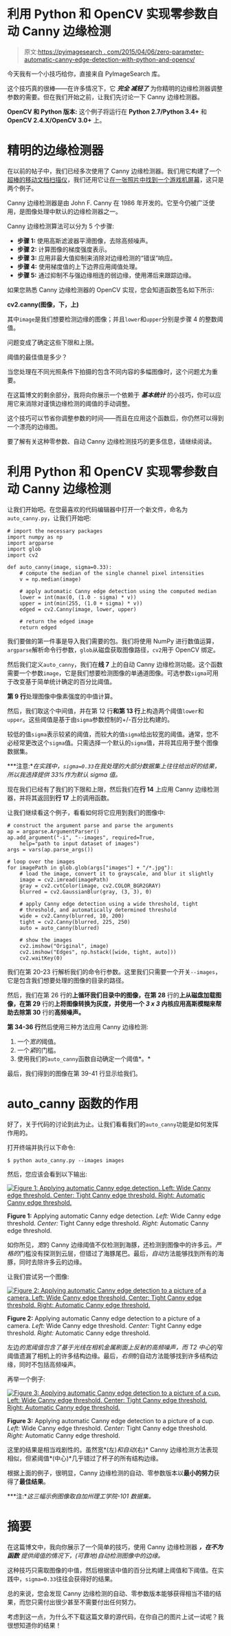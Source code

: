 # 利用 Python 和 OpenCV 实现零参数自动 Canny 边缘检测

> 原文:[https://pyimagesearch . com/2015/04/06/zero-parameter-automatic-canny-edge-detection-with-python-and-opencv/](https://pyimagesearch.com/2015/04/06/zero-parameter-automatic-canny-edge-detection-with-python-and-opencv/)

今天我有一个小技巧给你，直接来自 PyImageSearch 库。

这个技巧真的很棒——在许多情况下，它 ***完全* *减轻了*** 为你精明的边缘检测器调整参数的需要。但在我们开始之前，让我们先讨论一下 Canny 边缘检测器。

**OpenCV 和 Python 版本:**
这个例子将运行在 **Python 2.7/Python 3.4+** 和 **OpenCV 2.4.X/OpenCV 3.0+** 上。

# 精明的边缘检测器

在以前的帖子中，我们已经多次使用了 Canny 边缘检测器。我们用它构建了一个[超棒的移动文档扫描仪](https://pyimagesearch.com/2014/09/01/build-kick-ass-mobile-document-scanner-just-5-minutes/)，我们还用它让[在一张照片中找到一个游戏机屏幕](https://pyimagesearch.com/2014/04/21/building-pokedex-python-finding-game-boy-screen-step-4-6/)，这只是两个例子。

Canny 边缘检测器是由 John F. Canny 在 1986 年开发的。它至今仍被广泛使用，是图像处理中默认的边缘检测器之一。

Canny 边缘检测算法可以分为 5 个步骤:

*   **步骤 1:** 使用高斯滤波器平滑图像，去除高频噪声。
*   **步骤 2:** 计算图像的梯度强度表示。
*   **步骤 3:** 应用非最大值抑制来消除对边缘检测的“错误”响应。
*   **步骤 4:** 使用梯度值的上下边界应用阈值处理。
*   **步骤 5:** 通过抑制不与强边缘相连的弱边缘，使用滞后来跟踪边缘。

如果您熟悉 Canny 边缘检测器的 OpenCV 实现，您会知道函数签名如下所示:

**cv2.canny(图像，下，上)**

其中`image`是我们想要检测边缘的图像；并且`lower`和`upper`分别是步骤 4 的整数阈值。

问题变成了确定这些下限和上限。

阈值的最佳值是多少？

当您处理在不同光照条件下拍摄的包含不同内容的多幅图像时，这个问题尤为重要。

在这篇博文的剩余部分，我将向你展示一个依赖于 ***基本统计*** 的小技巧，你可以应用它来消除对谨慎边缘检测的阈值的手动调整。

这个技巧可以节省你调整参数的时间——而且在应用这个函数后，你仍然可以得到一个漂亮的边缘图。

要了解有关这种零参数、自动 Canny 边缘检测技巧的更多信息，请继续阅读。

# 利用 Python 和 OpenCV 实现零参数自动 Canny 边缘检测

让我们开始吧。在您最喜欢的代码编辑器中打开一个新文件，命名为`auto_canny.py`，让我们开始吧:

```
# import the necessary packages
import numpy as np
import argparse
import glob
import cv2

def auto_canny(image, sigma=0.33):
	# compute the median of the single channel pixel intensities
	v = np.median(image)

	# apply automatic Canny edge detection using the computed median
	lower = int(max(0, (1.0 - sigma) * v))
	upper = int(min(255, (1.0 + sigma) * v))
	edged = cv2.Canny(image, lower, upper)

	# return the edged image
	return edged

```

我们要做的第一件事是导入我们需要的包。我们将使用 NumPy 进行数值运算，`argparse`解析命令行参数，`glob`从磁盘获取图像路径，`cv2`用于 OpenCV 绑定。

然后我们定义`auto_canny`，我们在**线 7** 上的自动 Canny 边缘检测功能。这个函数需要一个参数`image`，它是我们想要检测图像的单通道图像。可选参数`sigma`可用于改变基于简单统计确定的百分比阈值。

**第 9 行**处理图像中像素强度的中值计算。

然后，我们取这个中间值，并在第 12 行**和第 13 行**上构造两个阈值`lower`和`upper`。这些阈值是基于由`sigma`参数控制的+/-百分比构建的。

较低的值`sigma`表示较紧的阈值，而较大的值`sigma`给出较宽的阈值。通常，您不必经常更改这个`sigma`值。只需选择一个默认的`sigma`值，并将其应用于整个图像数据集。

***注意:**在实践中，`sigma=0.33`在我处理的大部分数据集上往往给出好的结果，所以我选择提供 33%作为默认 sigma 值。*

现在我们已经有了我们的下限和上限，然后我们在**行 14** 上应用 Canny 边缘检测器，并将其返回到**行 17** 上的调用函数。

让我们继续看这个例子，看看如何将它应用到我们的图像中:

```
# construct the argument parse and parse the arguments
ap = argparse.ArgumentParser()
ap.add_argument("-i", "--images", required=True,
	help="path to input dataset of images")
args = vars(ap.parse_args())

# loop over the images
for imagePath in glob.glob(args["images"] + "/*.jpg"):
	# load the image, convert it to grayscale, and blur it slightly
	image = cv2.imread(imagePath)
	gray = cv2.cvtColor(image, cv2.COLOR_BGR2GRAY)
	blurred = cv2.GaussianBlur(gray, (3, 3), 0)

	# apply Canny edge detection using a wide threshold, tight
	# threshold, and automatically determined threshold
	wide = cv2.Canny(blurred, 10, 200)
	tight = cv2.Canny(blurred, 225, 250)
	auto = auto_canny(blurred)

	# show the images
	cv2.imshow("Original", image)
	cv2.imshow("Edges", np.hstack([wide, tight, auto]))
	cv2.waitKey(0)

```

我们在第 20-23 行解析我们的命令行参数。这里我们只需要一个开关`--images`，它是包含我们想要处理的图像的目录的路径。

然后，我们在第 26 行的**上循环我们目录中的图像，在第 28** 行的**上从磁盘加载图像，在第 29** 行的**上将图像转换为灰度，并使用一个 *3 x 3* 内核应用高斯模糊来帮助去除第 30** 行的**高频噪声。**

**第 34-36 行**然后使用三种方法应用 Canny 边缘检测:

1.  一个*宽的*阈值。
2.  一个*紧*的门槛。
3.  使用我们的`auto_canny`函数自动确定一个阈值*。*

最后，我们得到的图像在第 39-41 行显示给我们。

# auto_canny 函数的作用

好了，关于代码的讨论到此为止。让我们看看我们的`auto_canny`功能是如何发挥作用的。

打开终端并执行以下命令:

```
$ python auto_canny.py --images images

```

然后，您应该会看到以下输出:

[![Figure 1: Applying automatic Canny edge detection. Left: Wide Canny edge threshold. Center: Tight Canny edge threshold. Right: Automatic Canny edge threshold.](../Images/37a3c8ca9cea6f7c843e9478e7bbcadd.png)](https://pyimagesearch.com/wp-content/uploads/2015/01/auto_canny_dolphin.png)

**Figure 1:** Applying automatic Canny edge detection. *Left:* Wide Canny edge threshold. *Center:* Tight Canny edge threshold. *Right:* Automatic Canny edge threshold.

如你所见，*宽*的 Canny 边缘阈值不仅检测到海豚，还检测到图像中的许多云。*严格的*门槛没有探测到云层，但错过了海豚尾巴。最后，*自动*方法能够找到所有的海豚，同时去除许多云的边缘。

让我们尝试另一个图像:

[![Figure 2: Applying automatic Canny edge detection to a picture of a camera. Left: Wide Canny edge threshold. Center: Tight Canny edge threshold. Right: Automatic Canny edge threshold.](../Images/b96afe093f2d8506781f9f8287c58f54.png)](https://pyimagesearch.com/wp-content/uploads/2015/01/auto_canny_camerapng.png)

**Figure 2:** Applying automatic Canny edge detection to a picture of a camera. *Left:* Wide Canny edge threshold. *Center:* Tight Canny edge threshold. *Right:* Automatic Canny edge threshold.

左边*的宽阈值包含了基于光线在相机金属刷面上反射的高频噪声，而 T2 中心*的窄阈值遗漏了相机上的许多结构边缘。最后，*右侧*的自动方法能够找到许多结构边缘，同时不包括高频噪声。

再举一个例子:

[![Figure 3: Applying automatic Canny edge detection to a picture of a cup. Left: Wide Canny edge threshold. Center: Tight Canny edge threshold. Right: Automatic Canny edge threshold.](../Images/c18f3834fbaac133cc2c66829efed550.png)](https://pyimagesearch.com/wp-content/uploads/2015/01/auto_canny_cup.png)

**Figure 3:** Applying automatic Canny edge detection to a picture of a cup. *Left:* Wide Canny edge threshold. *Center:* Tight Canny edge threshold. *Right:* Automatic Canny edge threshold.

这里的结果是相当戏剧性的。虽然宽*(左)*和自动*(右)* Canny 边缘检测方法表现相似，但紧阈值*(中心)*几乎错过了杯子的所有结构边缘。

根据上面的例子，很明显，Canny 边缘检测的自动、零参数版本以**最小的努力**获得了**最佳结果**。

***注:**这三幅示例图像取自加州理工学院-101 数据集。*

# 摘要

在这篇博文中，我向你展示了一个简单的技巧，使用 Canny 边缘检测器 ***，在不为函数*** *提供阈值的情况下，(可靠地)自动检测图像中的边缘。*

这种技巧只需取图像的中值，然后根据该中值的百分比构建上阈值和下阈值。在实践中，`sigma=0.33`往往会获得好的结果。

总的来说，您会发现 Canny 边缘检测的自动、零参数版本能够获得相当不错的结果，而您只需付出很少甚至不需要付出任何努力。

考虑到这一点，为什么不下载这篇文章的源代码，在你自己的图片上试一试呢？我很想知道你的结果！